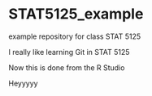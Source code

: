 # STAT5125_example
example repository for class STAT 5125

I really like learning Git in STAT 5125 

Now this is done from the R Studio

Heyyyyy
